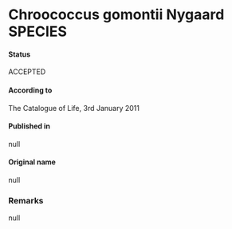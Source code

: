 Chroococcus gomontii Nygaard SPECIES
=======

#### Status
ACCEPTED

#### According to
The Catalogue of Life, 3rd January 2011

#### Published in
null

#### Original name
null

### Remarks
null
